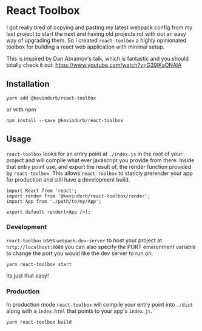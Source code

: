 # React Toolbox

I got really tired of copying and pasting my latest webpack config from my last
project to start the next and having old projects rot with out an easy way of
upgrading them. So I created `react-toolbox` a highly opinionated toolbox for
building a react web application with minimal setup.

This is inspired by Dan Abramov's talk, which is fantastic and you should
totally check it out:
https://www.youtube.com/watch?v=G39lKaONAlA

## Installation
```
yarn add @kevindurb/react-toolbox
```
or with npm
```
npm install --save @kevindurb/react-toolbox
```

## Usage
`react-toolbox` looks for an entry point at `./index.js` in the root of your
project and will compile what ever javascript you provide from there. Inside
that entry point use, and export the result of, the render function provided by
`react-toolbox`. This allows `react-toolbox` to staticly prerender your app for
production and still have a development build.

```
import React from 'react';
import render from '@kevindurb/react-toolbox/render';
import App from './path/to/my/App';

export default render(<App />);
```

### Development
`react-toolbox` uses `webpack-dev-server` to host your project at
`http://localhost:8080` you can also specify the PORT environment variable to
change the port you would like the dev server to run on.

```
yarn react-toolbox start
```
Its just that easy!

### Production
In production mode `react-toolbox` will compile your entry point into `./dist`
along with a `index.html` that points to your app's `index.js`.

```
yarn react-toolbox build
```
